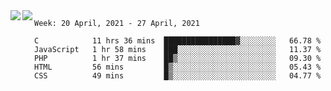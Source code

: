 <a href="https://github.com/anuraghazra/github-readme-stats">
  <img align="left" src="https://github-readme-stats.vercel.app/api?username=Tanesan&count_private=true&show_icons=true" />
</a>
<a href="https://github.com/anuraghazra/github-readme-stats">
  <img align="left" src="https://github-readme-stats.vercel.app/api/top-langs/?username=Tanesan" />
</a>

<!--START_SECTION:waka-->
```text
Week: 20 April, 2021 - 27 April, 2021

C            11 hrs 36 mins  ████████████████▓░░░░░░░░   66.78 % 
JavaScript   1 hr 58 mins    ███░░░░░░░░░░░░░░░░░░░░░░   11.37 % 
PHP          1 hr 37 mins    ██▒░░░░░░░░░░░░░░░░░░░░░░   09.30 % 
HTML         56 mins         █▒░░░░░░░░░░░░░░░░░░░░░░░   05.43 % 
CSS          49 mins         █▒░░░░░░░░░░░░░░░░░░░░░░░   04.77 % 
```
<!--END_SECTION:waka-->
